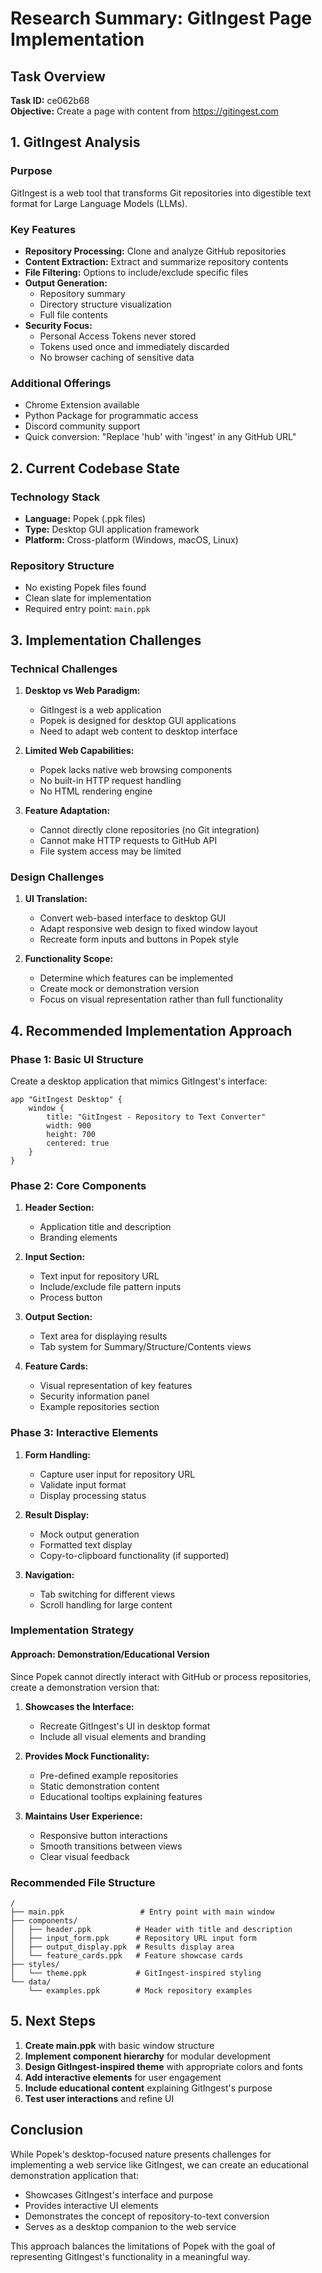 # Research Summary: GitIngest Page Implementation

## Task Overview
**Task ID:** ce062b68  
**Objective:** Create a page with content from https://gitingest.com

## 1. GitIngest Analysis

### Purpose
GitIngest is a web tool that transforms Git repositories into digestible text format for Large Language Models (LLMs).

### Key Features
- **Repository Processing:** Clone and analyze GitHub repositories
- **Content Extraction:** Extract and summarize repository contents
- **File Filtering:** Options to include/exclude specific files
- **Output Generation:** 
  - Repository summary
  - Directory structure visualization
  - Full file contents
- **Security Focus:** 
  - Personal Access Tokens never stored
  - Tokens used once and immediately discarded
  - No browser caching of sensitive data

### Additional Offerings
- Chrome Extension available
- Python Package for programmatic access
- Discord community support
- Quick conversion: "Replace 'hub' with 'ingest' in any GitHub URL"

## 2. Current Codebase State

### Technology Stack
- **Language:** Popek (.ppk files)
- **Type:** Desktop GUI application framework
- **Platform:** Cross-platform (Windows, macOS, Linux)

### Repository Structure
- No existing Popek files found
- Clean slate for implementation
- Required entry point: `main.ppk`

## 3. Implementation Challenges

### Technical Challenges
1. **Desktop vs Web Paradigm:**
   - GitIngest is a web application
   - Popek is designed for desktop GUI applications
   - Need to adapt web content to desktop interface

2. **Limited Web Capabilities:**
   - Popek lacks native web browsing components
   - No built-in HTTP request handling
   - No HTML rendering engine

3. **Feature Adaptation:**
   - Cannot directly clone repositories (no Git integration)
   - Cannot make HTTP requests to GitHub API
   - File system access may be limited

### Design Challenges
1. **UI Translation:**
   - Convert web-based interface to desktop GUI
   - Adapt responsive web design to fixed window layout
   - Recreate form inputs and buttons in Popek style

2. **Functionality Scope:**
   - Determine which features can be implemented
   - Create mock or demonstration version
   - Focus on visual representation rather than full functionality

## 4. Recommended Implementation Approach

### Phase 1: Basic UI Structure
Create a desktop application that mimics GitIngest's interface:

```popek
app "GitIngest Desktop" {
    window {
        title: "GitIngest - Repository to Text Converter"
        width: 900
        height: 700
        centered: true
    }
}
```

### Phase 2: Core Components

1. **Header Section:**
   - Application title and description
   - Branding elements

2. **Input Section:**
   - Text input for repository URL
   - Include/exclude file pattern inputs
   - Process button

3. **Output Section:**
   - Text area for displaying results
   - Tab system for Summary/Structure/Contents views

4. **Feature Cards:**
   - Visual representation of key features
   - Security information panel
   - Example repositories section

### Phase 3: Interactive Elements

1. **Form Handling:**
   - Capture user input for repository URL
   - Validate input format
   - Display processing status

2. **Result Display:**
   - Mock output generation
   - Formatted text display
   - Copy-to-clipboard functionality (if supported)

3. **Navigation:**
   - Tab switching for different views
   - Scroll handling for large content

### Implementation Strategy

#### Approach: Demonstration/Educational Version
Since Popek cannot directly interact with GitHub or process repositories, create a demonstration version that:

1. **Showcases the Interface:** 
   - Recreate GitIngest's UI in desktop format
   - Include all visual elements and branding

2. **Provides Mock Functionality:**
   - Pre-defined example repositories
   - Static demonstration content
   - Educational tooltips explaining features

3. **Maintains User Experience:**
   - Responsive button interactions
   - Smooth transitions between views
   - Clear visual feedback

### Recommended File Structure
```
/
├── main.ppk                 # Entry point with main window
├── components/
│   ├── header.ppk          # Header with title and description
│   ├── input_form.ppk      # Repository URL input form
│   ├── output_display.ppk  # Results display area
│   └── feature_cards.ppk   # Feature showcase cards
├── styles/
│   └── theme.ppk           # GitIngest-inspired styling
└── data/
    └── examples.ppk        # Mock repository examples
```

## 5. Next Steps

1. **Create main.ppk** with basic window structure
2. **Implement component hierarchy** for modular development
3. **Design GitIngest-inspired theme** with appropriate colors and fonts
4. **Add interactive elements** for user engagement
5. **Include educational content** explaining GitIngest's purpose
6. **Test user interactions** and refine UI

## Conclusion

While Popek's desktop-focused nature presents challenges for implementing a web service like GitIngest, we can create an educational demonstration application that:
- Showcases GitIngest's interface and purpose
- Provides interactive UI elements
- Demonstrates the concept of repository-to-text conversion
- Serves as a desktop companion to the web service

This approach balances the limitations of Popek with the goal of representing GitIngest's functionality in a meaningful way.